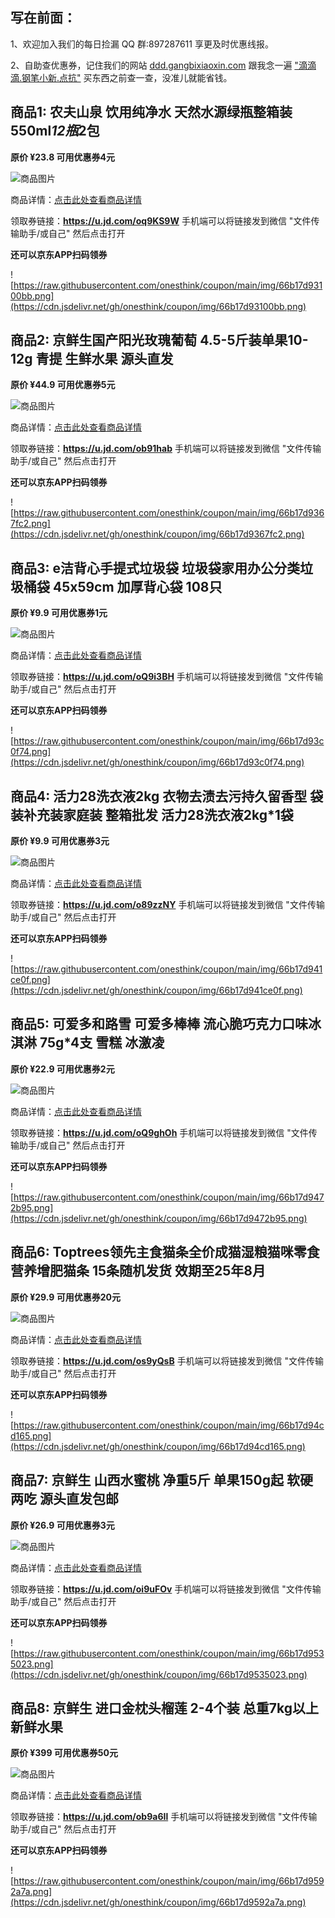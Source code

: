 ## 写在前面：

1、欢迎加入我们的每日捡漏 QQ 群:897287611 享更及时优惠线报。

2、自助查优惠券，记住我们的网站 [ddd.gangbixiaoxin.com](https://ddd.gangbixiaoxin.com) 跟我念一遍 ["滴滴滴.钢笔小新.点抗"](https://ddd.gangbixiaoxin.com) 买东西之前查一查，没准儿就能省钱。

## 商品1: 农夫山泉 饮用纯净水 天然水源绿瓶整箱装 550ml*12瓶*2包

**原价 ¥23.8 可用优惠券4元**

![商品图片](http://img14.360buyimg.com/n1/jfs/t1/245061/20/14816/89305/669604d7F57231c2c/9214837409cd8ec1.jpg)

商品详情：[点击此处查看商品详情](https://union-click.jd.com/jdc?e=1003156031&amp;p=JF8BAasJK1olXwQAVVxUDEMWB18IGlsUXgQCXVxYCU4QAF9MRANLAjZbERscSkAJHTRQRA1CCVkdDwtCWhVLHTdNTwcKBENeCVAfUg8beyt1bzJ8IXMHHQIFCBAfYyRycyhTGX0GOlxYCRRTfzxYZj5xIkFYIFseD1xXDxtxazliLlNHICcLaD9kZC9_GSNNOWVmEj0VVTl1Sm5Oey5mLWFbIBc9UEp3YSZ4WyxnAHBgVTYbaAN_YAxSTgxhJG5nLS0mST9uawZzfSdrCllXJCo-bwxxSBdQbDh2HnBrDjskayhQdzV8D1lgbQRJVR48QBB8YHELQzAVWVRkCwxYcjsbD18JK1gUXQELUllbAU4nM28IKxp7WwcKVV9ZOEonA2kLGFMUVAcAVVpYAXsXC2g4zPatiIyzgdbk3NWf1NavztKpiZiKZG5tC3sXAm4KG18SXAQCZG5dC3sUMzFmGggdXQQGXFwzVQBOQydeQAN7WAYEVF9dAE8nAW4JGVklbTZ6ECMpYSJrdmpBRwMVBg5iHyQ1ew1TeGtmGV4UAkJ-Bw4gbS9oRDV8HhgSbQYy)

领取券链接：**https://u.jd.com/oq9KS9W** 手机端可以将链接发到微信 "文件传输助手/或自己" 然后点击打开

**还可以京东APP扫码领券**

![https://raw.githubusercontent.com/onesthink/coupon/main/img/66b17d93100bb.png](https://cdn.jsdelivr.net/gh/onesthink/coupon/img/66b17d93100bb.png)

## 商品2: 京鲜生国产阳光玫瑰葡萄 4.5-5斤装单果10-12g 青提 生鲜水果 源头直发

**原价 ¥44.9 可用优惠券5元**

![商品图片](http://img14.360buyimg.com/n1/jfs/t1/53280/35/25343/85400/66a0bf76F47f488a2/995f67a4ac5d3624.jpg)

商品详情：[点击此处查看商品详情](https://union-click.jd.com/jdc?e=1003156031&amp;p=JF8BAZ4JK1olXDYCVV9dCUgXCmcPH18lGVlaCgFtUQ5SQi0DBUVOBVlUAwoCFxBCHD1WR0VNGFJeSwcYVBYZQTVMFyt-OG1jKwMvWjYQaG5zThl2JARmNVsbYCUVZRtOcCJ3VA5yETcGfktQSjIfW1dhJHZnIz06Sj9uVT98QihWJXNmPTwHYEljS2d-eQJxGXJZLyw_QSNcdCcAbT9mKQR1DFc7ahF8RA9QYzJuPmVcIDchbzx0dCx_byxICH9DFT4WUSx-WilOYyJhOHJbNwEpYTtHdzZ3TGt-CXMLCAo7aSttdWZAWyNDOAZWDysLBEcnAl8LGlsSVAAFUldYOHsXA19edVsUXAcHU1deD04nAl8IHVgWVQcLVVxeAUwfM28AHGvC8L7X3u-IgPLDneffovzA1LrWytZtOHsUM28JGlkVWQEDVl5tOEsUM2w4RTUUDgABVl1YCiVKSDZIUwNGFmgHUF1bCUISBV8KGloXXzYyZC42bSB2fDJ6SSYSNgd5ARw-cUlzYmpOczUXO3JEPyc_AUNnRgZTbVtSFFsyVG4)

领取券链接：**https://u.jd.com/ob91hab** 手机端可以将链接发到微信 "文件传输助手/或自己" 然后点击打开

**还可以京东APP扫码领券**

![https://raw.githubusercontent.com/onesthink/coupon/main/img/66b17d9367fc2.png](https://cdn.jsdelivr.net/gh/onesthink/coupon/img/66b17d9367fc2.png)

## 商品3: e洁背心手提式垃圾袋 垃圾袋家用办公分类垃圾桶袋 45x59cm 加厚背心袋 108只

**原价 ¥9.9 可用优惠券1元**

![商品图片](http://img14.360buyimg.com/n1/jfs/t1/224892/13/5461/75092/656700a3F7bbe1cac/47b101cd7dffc3e4.jpg)

商品详情：[点击此处查看商品详情](https://union-click.jd.com/jdc?e=1003156031&amp;p=JF8BAdkJK1olXwICVFhZAUseAl8IGloWWg4DXVZVDEoTB19MRANLAjZbERscSkAJHTRQRA1CCVkdDwtCWhVLHTdNTwcKBENeCVAfUg8bZRdeRj1PGFJ1LzUIYU9UVgkMUwdSNURLOlwtahNvaxIBTwdNLXVBAywFUFxXDxtxaz5iBHldIDcLWDJ0cCt_Yj9NOWVmEj4VUil1Sm5ObwBlPmFbEhc-akpwYSZsWy13AHVgHQwbawN_ZBtreAxhJG5gIz0qTz8VWQpzfCcTOE5hIjkCViNFZRB_bwIUWGV7PA0pUR5WdBZecixxNkd0PTY9fz90RhhxcCl2B2VFN1wHbDx1YCh8cglFKWVxFipfUhtsY3sKbk8XKDZWEAY2XQhwUwpMGCdSVVxlNBk0Tj13D2M4GmsWXAYFXVhaDkISM18IG2tUMwYCV1xaDXsWM28OGFgdXA8DVltaAEwnA2cPK4y45dOI5YvVsZ-Ji7ixvI6c4dKc3G5tOEgnA24JGVsRWgcAVG5tCEgnAF9WdVpGWwQCUVlVZhZcWi9AQBtIMwMDXFZaDksXM20JGlkXbTYyMiYLVS1NRjt_YDBANAJBAThZQBdQay1BdVllP156PCNUXBdPcxxLTClNBTYCZA)

领取券链接：**https://u.jd.com/oQ9i3BH** 手机端可以将链接发到微信 "文件传输助手/或自己" 然后点击打开

**还可以京东APP扫码领券**

![https://raw.githubusercontent.com/onesthink/coupon/main/img/66b17d93c0f74.png](https://cdn.jsdelivr.net/gh/onesthink/coupon/img/66b17d93c0f74.png)

## 商品4: 活力28洗衣液2kg 衣物去渍去污持久留香型 袋装补充装家庭装 整箱批发 活力28洗衣液2kg*1袋

**原价 ¥9.9 可用优惠券3元**

![商品图片](http://img14.360buyimg.com/n1/jfs/t1/234584/21/10185/572837/658f6fb8F16c7e050/69b542d004499046.png)

商品详情：[点击此处查看商品详情](https://union-click.jd.com/jdc?e=1003156031&amp;p=JF8BAa0JK1olXwICVFlbC0gQAF8IGlodWQUAVlhYDUgQAF9MRANLAjZbERscSkAJHTRQRA1CCVkdDwtCWhVLHTdNTwcKBENeCVAfUg8bBxR4HT9WD0dADBcWUw5kCz9hHAF8AFhBOlwGUkNsWBhVew9KLX9rCwJVCFxXDxtxaz5sPnVAIAEhbD9kdC1_GSNNOWJQEikFVTx1SgtOeC5mJGFYBhc9QEthYSZ0Wzh3B2VgHTYbfElvahhScAxhJG5nLS1dTDxIcw9zfSdrCllXJDxdThFhdhNQbDhyA3JdDg0qezhTd258D1lgbXNEPB4pcBtCYBlcTAhKDmFiMydHDh0bD18JK1gUXQELUllbAU4nM28IKxp7XQMEVVdbC00nAl8IHVgWVQcLVVtcDkkQM28AHGvC8L7X3u-IgPLDneffovzA1LrWytZtOHsUM28JGlkVWQEDVl5tOEsUM2w4RTUUDgNVU1xYCiVKSDZIUwVBW2gHVFlZAU4fAl8KGloXXzYyZFomeE1zQD1JWQNcFl1HJ1YNYUxNajJWWDUXBlwKLwUqVStDXB9xcgRJVQYyVG4)

领取券链接：**https://u.jd.com/o89zzNY** 手机端可以将链接发到微信 "文件传输助手/或自己" 然后点击打开

**还可以京东APP扫码领券**

![https://raw.githubusercontent.com/onesthink/coupon/main/img/66b17d941ce0f.png](https://cdn.jsdelivr.net/gh/onesthink/coupon/img/66b17d941ce0f.png)

## 商品5: 可爱多和路雪 可爱多棒棒 流心脆巧克力口味冰淇淋 75g*4支 雪糕 冰激凌

**原价 ¥22.9 可用优惠券2元**

![商品图片](http://img14.360buyimg.com/n1/jfs/t1/11147/2/23008/143879/66aa1100Fb20488b9/5747275abeef6c62.jpg)

商品详情：[点击此处查看商品详情](https://union-click.jd.com/jdc?e=1003156031&amp;p=JF8BAZ4JK1olXDYCVV9cCEIQBWwJEl4lGVlaCgFtUQ5SQi0DBUVOBVlUAwoCFxBCHD1WR0VNGFJeSwcYVBYZQTVMFwwQNANkBjolUh1nWWcOaCtBCVJSIyUcUSUVRzdwHhlwG2ABNwUBeCplfxkfW1dhJHZnIy0-VDwVUQx_aFtVJXNlLTwEaEl3S2ZoeQF1GXJnLDc_QTNcdCcBfj9hKQR1NlYuahJCRxtXczJuPmVcIDc5Wz9eaDF_fyxICH9DFzw4VitgAjFUYyJhOHJbNx0pcSN1dxxdTGt2JlJjLCEoCSlFRzxBXjNhA2cFMAgtBEcnAl8LGlsSVAAFUldYOHsXA19edVsUXAcCVV5UAEknAl8IHVgWVQcLVVteAE8WM28AHGvC8L7X3u-IgPLDneffovzA1LrWytZtOHsUM28JGlkVWQEDVl5tOEsUM2w4RTUUDgEHXF9UACVKSDZIUxsQWGgHUVlYC00XBF8KGloXXzYyZAlYYU5xUQtwQQ1lBw4EJy4JXB9HdBRJQjUXGV56URw4Ti0UYDRUazpnIXAyVG4)

领取券链接：**https://u.jd.com/oQ9ghOh** 手机端可以将链接发到微信 "文件传输助手/或自己" 然后点击打开

**还可以京东APP扫码领券**

![https://raw.githubusercontent.com/onesthink/coupon/main/img/66b17d9472b95.png](https://cdn.jsdelivr.net/gh/onesthink/coupon/img/66b17d9472b95.png)

## 商品6: Toptrees领先主食猫条全价成猫湿粮猫咪零食营养增肥猫条 15条随机发货 效期至25年8月

**原价 ¥29.9 可用优惠券20元**

![商品图片](http://img14.360buyimg.com/n1/jfs/t1/34455/6/22521/186790/66a74a8eF78bb34df/f437217974afc703.jpg)

商品详情：[点击此处查看商品详情](https://union-click.jd.com/jdc?e=1003156031&amp;p=JF8BAdsJK1olXwICVV1ZC0oVCl8IGloRVAILVFhbDEwfBV9MRANLAjZbERscSkAJHTRQRA1CCVkdDwtCWhVLHTdNTwcKBENeCVAfUg8bAxVVRVJpP09mUwoFCyARY2l4XAIUHX5EOlw4YAhtAjVsSxBJPlVDLzded1xXDxtxaz5hPgZBIjcpbD9ecDF-YglNOWJQEig_Uht1Sh9Oey5mK2FbBhcpakthYSZoWy13B2NgVTYbfDlgcBt8bAxhJG5nIAddTDwVWQxzfCcTOE5hIjkCViNFZRNqbFphVWZdBj4-USxLdQZScjtMOkZiVgctaC90RhlhfCh1OW1cIywmcT9fYCh8Yj9GKWV9ECo0eClsY3sKbk8XKDYGIgYbEjJPQwx0eQ8XX1ZwMSZZV09RD2M4GmsWXAYFXVhaDkISM18IG2tUMwYDV1lZD00UM244G10WXg4DXV9YDUIXBV8IE1wliqu6gdTs3cOu1_GAzOKyiI--gMDVOHsnAF8IGloXXQIFVVxdOHsXAF8LKwV7XFUEVl8OX0x5XiRRWxNWBk9sUVtYDUweAm84GVoUXwQyZG5dchZJChNqUj8SCV4BP1g9DjtQWm5IYx17X2NqFyRcUi9HSDNrSBpuNAV9ZF5t)

领取券链接：**https://u.jd.com/os9yQsB** 手机端可以将链接发到微信 "文件传输助手/或自己" 然后点击打开

**还可以京东APP扫码领券**

![https://raw.githubusercontent.com/onesthink/coupon/main/img/66b17d94cd165.png](https://cdn.jsdelivr.net/gh/onesthink/coupon/img/66b17d94cd165.png)

## 商品7: 京鲜生 山西水蜜桃 净重5斤 单果150g起 软硬两吃 源头直发包邮

**原价 ¥26.9 可用优惠券3元**

![商品图片](http://img14.360buyimg.com/n1/jfs/t1/236788/23/16380/78841/664ee8e8F734a737c/633c07a896c7cdd7.jpg)

商品详情：[点击此处查看商品详情](https://union-click.jd.com/jdc?e=1003156031&amp;p=JF8BAZ4JK1olXDYCVV9dCEweCmoBGVglGVlaCgFtUQ5SQi0DBUVOBVlUAwoCFxBCHD1WR0VNGFJeSwcYVBYZQTVMFyBcBUZ1M10_aQ0WcxMKcBpPCkJFADstdSUVeBVqUjtsVV9wBhsofjFxCjgfW1dhJHZnIz0-Vj1-VQZxaDBXJXNmBDwEYElgYWZqeQFpGWZJLy4_QUpcYA0AbT9hLQR2DFYqahJwXRlxTTluPmVcIDc9YTxeYC18GixICH9cDikFcxh-cClIYyJhOHJbNwEpYTd-dzZdTGtrKH5KCUBaYylAeTV3Yz1qDnh1Ixo9BEcnAl8LGlsSVAAFUldYOHsXA19edVsUXAcHU1deD04nAl8IHVgWVQcLVVtaC08TM28AHGvC8L7X3u-IgPLDneffovzA1LrWytZtOHsUM28JGlkVWQEDVl5tOEsUM2w4RTUUDg4CV18PDiVKSDZIUxlKCGgHUF1cDkgWBV8KGloXXzYyZCUUUAtgZGxqeh0ULXoAPx8HXw9QVwp4ZjUXJnxgHT4kABJlUSp9bSFzVFEyVG4)

领取券链接：**https://u.jd.com/oi9uFOv** 手机端可以将链接发到微信 "文件传输助手/或自己" 然后点击打开

**还可以京东APP扫码领券**

![https://raw.githubusercontent.com/onesthink/coupon/main/img/66b17d9535023.png](https://cdn.jsdelivr.net/gh/onesthink/coupon/img/66b17d9535023.png)

## 商品8: 京鲜生 进口金枕头榴莲 2-4个装 总重7kg以上 新鲜水果

**原价 ¥399 可用优惠券50元**

![商品图片](http://img14.360buyimg.com/n1/jfs/t1/79064/26/27643/94767/66ab1e37F038305df/e8054a8cd1db6e2b.jpg)

商品详情：[点击此处查看商品详情](https://union-click.jd.com/jdc?e=1003156031&amp;p=JF8BAZ4JK1olXDYCVV9cCEgWAWcAH1wlGVlaCgFtUQ5SQi0DBUVOBVlUAwoCFxBCHD1WR0VNGFJeSwcYVBYZQTVMFwRPAn5wKVYaVA5QBh8KWDhJOlF-AiIoWCUVSCZDQSNOKVlBIlkaTxZFVTsfW1dhJHZnIy0-Sj9-fz9xeChLJXNmBDwEWkl3S2d7eQIUGWZZLy4_CT9cYB0Bfj9mPQR1DFc6ahJ8QxsKYCxuPmVcIDcPbj90dC58QSxICH9DFzgVUilgAxNWYyJhOHJbAQEpVztwdCYITGsRAXhAUQRHDSlVQ2pqXiUQNllxLTwLBEcnAl8LGlsSVAAFUldYOHsXA19edVsUXAcDVFxVC0knAl8IHVgWVQcLVVpcAEweM28AHGvC8L7X3u-IgPLDneffovzA1LrWytZtOHsUM28JGlkVWQEDVl5tOEsUM2w4RTUUDgABXVtUWyVKSDZIUx1FD2gHUFtdC08UAl8KGloXXzYyZAEHVzNlfmdPRx5SWHYAFz0BbxxrVRN9SzUXFk9JDiYGfBRUdWhPXAZHC1IyVG4)

领取券链接：**https://u.jd.com/ob9a6Il** 手机端可以将链接发到微信 "文件传输助手/或自己" 然后点击打开

**还可以京东APP扫码领券**

![https://raw.githubusercontent.com/onesthink/coupon/main/img/66b17d9592a7a.png](https://cdn.jsdelivr.net/gh/onesthink/coupon/img/66b17d9592a7a.png)

